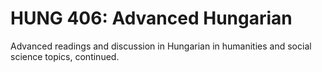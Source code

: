 # HUNG 406: Advanced Hungarian

Advanced readings and discussion in Hungarian in humanities and social science topics, continued.